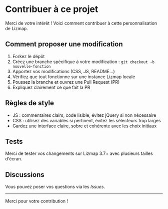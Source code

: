 # Contribuer à ce projet

Merci de votre intérêt ! Voici comment contribuer à cette personnalisation de Lizmap.

## Comment proposer une modification

1. Forkez le dépôt
2. Créez une branche spécifique à votre modification : `git checkout -b nouvelle-fonction`
3. Apportez vos modifications (CSS, JS, README…)
4. Vérifiez que tout fonctionne sur une instance Lizmap locale
5. Poussez la branche et ouvrez une Pull Request (PR)
6. Expliquez clairement ce que fait la PR

## Règles de style

- JS : commentaires clairs, code lisible, évitez jQuery si non nécessaire
- CSS : utilisez des variables si pertinent, évitez les sélecteurs trop larges
- Gardez une interface claire, sobre et cohérente avec les choix initiaux

## Tests

Merci de tester vos changements sur Lizmap 3.7+ avec plusieurs tailles d'écran.

## Discussions

Vous pouvez poser vos questions via les *Issues*.

---

Merci pour votre contribution !

